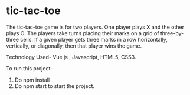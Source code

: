 # tic-tac-toe

The tic-tac-toe game is for two players. One player plays X and the other plays O. The players take turns placing their marks on a grid of three-by-three cells. If a given player gets three marks in a row horizontally, vertically, or diagonally, then that player wins the game.

Technology Used- Vue js , Javascript, HTML5, CSS3.

To run this project-
1. Do npm install
2. Do npm start to start the project.
